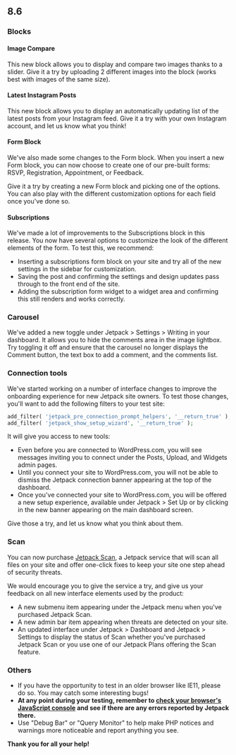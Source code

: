 ## 8.6

### Blocks

#### Image Compare

This new block allows you to display and compare two images thanks to a slider. Give it a try by uploading 2 different images into the block (works best with images of the same size).

#### Latest Instagram Posts

This new block allows you to display an automatically updating list of the latest posts from your Instagram feed. Give it a try with your own Instagram account, and let us know what you think!

#### Form Block

We've also made some changes to the Form block. When you insert a new Form block, you can now choose to create one of our pre-built forms: RSVP, Registration, Appointment, or Feedback.

Give it a try by creating a new Form block and picking one of the options. You can also play with the different customization options for each field once you've done so.

#### Subscriptions

We've made a lot of improvements to the Subscriptions block in this release. You now have several options to customize the look of the different elements of the form. To test this, we recommend: 

- Inserting a subscriptions form block on your site and try all of the new settings in the sidebar for customization.
- Saving the post and confirming the settings and design updates pass through to the front end of the site.
- Adding the subscription form widget to a widget area and confirming this still renders and works correctly.

### Carousel

We've added a new toggle under Jetpack > Settings > Writing in your dashboard. It allows you to hide the comments area in the image lightbox. Try toggling it off and ensure that the carousel no longer displays the Comment button, the text box to add a comment, and the comments list.

### Connection tools

We've started working on a number of interface changes to improve the onboarding experience for new Jetpack site owners. To test those changes, you'll want to add the following filters to your test site:

```php
add_filter( 'jetpack_pre_connection_prompt_helpers', '__return_true' );
add_filter( 'jetpack_show_setup_wizard', '__return_true' );
```

It will give you access to new tools:

- Even before you are connected to WordPress.com, you will see messages inviting you to connect under the Posts, Upload, and Widgets admin pages.
- Until you connect your site to WordPress.com, you will not be able to dismiss the Jetpack connection banner appearing at the top of the dashboard.
- Once you've connected your site to WordPress.com, you will be offered a new setup experience, available under Jetpack > Set Up or by clicking in the new banner appearing on the main dashboard screen.

Give those a try, and let us know what you think about them.

### Scan

You can now purchase [Jetpack Scan](https://jetpack.com/upgrade/scan/), a Jetpack service that will scan all files on your site and offer one-click fixes to keep your site one step ahead of security threats.

We would encourage you to give the service a try, and give us your feedback on all new interface elements used by the product:

- A new submenu item appearing under the Jetpack menu when you've purchased Jetpack Scan.
- A new admin bar item appearing when threats are detected on your site.
- An updated interface under Jetpack > Dashboard and Jetpack > Settings to display the status of Scan whether you've purchased Jetpack Scan or you use one of our Jetpack Plans offering the Scan feature.

### Others

- If you have the opportunity to test in an older browser like IE11, please do so. You may catch some interesting bugs!
- **At any point during your testing, remember to [check your browser's JavaScript console](https://codex.wordpress.org/Using_Your_Browser_to_Diagnose_JavaScript_Errors#Step_3:_Diagnosis) and see if there are any errors reported by Jetpack there.**
- Use "Debug Bar" or "Query Monitor" to help make PHP notices and warnings more noticeable and report anything you see.

**Thank you for all your help!**
